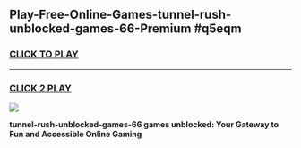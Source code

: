 
## Play-Free-Online-Games-tunnel-rush-unblocked-games-66-Premium #q5eqm
<h3>
<a href="https://premium.freeplayer.one?title=tunnel-rush-unblocked-games-66&ref=8M">CLICK TO PLAY</a></h3>
<hr>

<h3>
<a href="https://premium.freeplayer.one?title=tunnel-rush-unblocked-games-66&ref=8M">CLICK 2 PLAY</a>
  
</h3>

<a href="https://premium.freeplayer.one?title=tunnel-rush-unblocked-games-66&ref=8M"><img src="https://clearcache.store/games.png"></a>


**tunnel-rush-unblocked-games-66 games unblocked: Your Gateway to Fun and Accessible Online Gaming**

